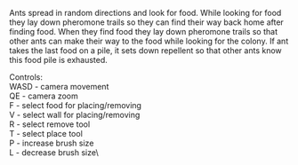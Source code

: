 Ants spread in random directions and look for food. 
While looking for food they lay down pheromone trails so they can find their way back home after finding food. 
When they find food they lay down pheromone trails so that other ants can make their way to the food while looking for the colony. 
If ant takes the last food on a pile, it sets down repellent so that other ants know this food pile is exhausted.

Controls:\
WASD - camera movement\
QE - camera zoom\
F - select food for placing/removing\
V - select wall for placing/removing\
R - select remove tool\
T - select place tool\
P - increase brush size\
L - decrease brush size\


